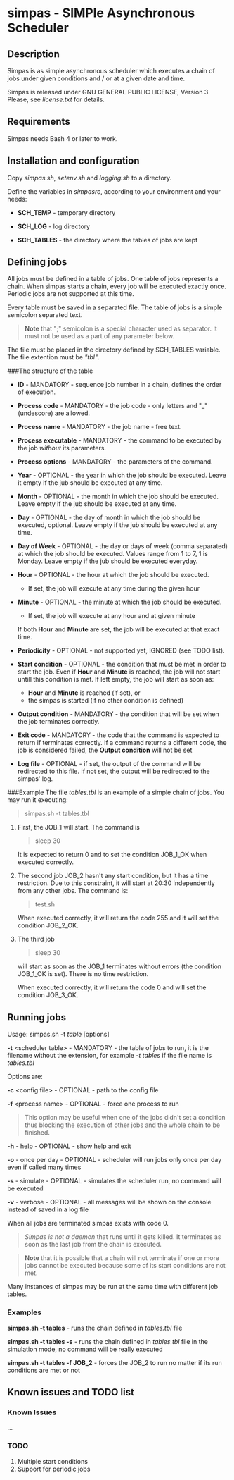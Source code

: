 # simpas - SIMPle Asynchronous Scheduler

## Description

Simpas is as simple asynchronous scheduler which executes a chain of jobs
under given conditions and / or at a given date and time.

Simpas is released under GNU GENERAL PUBLIC LICENSE, Version 3. Please,
see _license.txt_ for details.

## Requirements
Simpas needs Bash 4 or later to work.

## Installation and configuration
Copy _simpas.sh_, _setenv.sh_ and _logging.sh_ to a directory.

Define the variables in _simpasrc_, according to your environment and your
needs:

* **SCH_TEMP** - temporary directory

* **SCH_LOG** - log directory

* **SCH_TABLES** - the directory where the tables of jobs are kept

## Defining jobs
All jobs must be defined in a table of jobs. One table of jobs represents
a chain. When simpas starts a chain, every job will be executed exactly once.
Periodic jobs are not supported at this time.

Every table must be saved in a separated file. The table of jobs is a simple
semicolon separated text.

> **Note** that ";" semicolon is a special character used as separator.
> It must not be used as a part of any parameter below.

The file must be placed in the directory defined by SCH_TABLES variable.
The file extention must be _"tbl"_.

###The structure of the table
* **ID** - MANDATORY - sequence job number in a chain, defines the order
  of execution.
* **Process code** - MANDATORY - the job code - only letters and "_"
  (undescore) are allowed.
* **Process name** - MANDATORY - the job name - free text.
* **Process executable** - MANDATORY - the command to be executed by the job
  _without_ its parameters.
* **Process options** - MANDATORY - the parameters of the command.
* **Year** - OPTIONAL - the year in which the job should be executed. Leave
  it empty if the jub should be executed at any time.
* **Month** - OPTIONAL - the month in which the job should be executed. Leave
  empty if the jub should be executed at any time.
* **Day** - OPTIONAL - the day of month in which the job should be executed,
  optional. Leave empty if the jub should be executed at any time.
* **Day of Week** - OPTIONAL - the day or days of week (comma separated) at which the job should be executed. Values range from 1 to 7, 1 is Monday. Leave empty if the jub should be executed everyday.
* **Hour** - OPTIONAL - the hour at which the job should be executed.
  * If set, the job will execute at any time during the given hour
* **Minute** - OPTIONAL - the minute at which the job should be executed.
  * If set, the job will execute at any hour and at given minute

  If both **Hour** and **Minute** are set, the job will be executed at that
  exact time.

* **Periodicity** - OPTIONAL - not supported yet, IGNORED (see TODO list).
* **Start condition** - OPTIONAL - the condition that must be met in order
  to start the job. Even if **Hour** and **Minute** is reached, the job will not
  start untill this condition is met. If left empty, the job will start as soon as:
  * **Hour** and **Minute** is reached (if set), or
  * the simpas is started (if no other condition is defined)
* **Output condition** - MANDATORY - the condition that will be set when the job
  terminates correctly.
* **Exit code** - MANDATORY - the code that the command is expected to return
  if terminates correctly. If a command returns a different code, the job is
  considered failed, the **Output condition** will not be set
* **Log file** - OPTIONAL - if set, the output of the command will be redirected to this file. If not set, the output will be redirected to the simpas' log.

###Example
The file _tables.tbl_ is an example of a simple chain of jobs. You may run it
executing:

> simpas.sh -t tables.tbl

1. First, the JOB\_1 will start. The command is

   > sleep 30

   It is expected to return 0 and to set the condition JOB\_1_OK when executed
   correctly.

2. The second job JOB_2 hasn't any start condition, but it has a time restriction.
   Due to this constraint, it will start at 20:30 independently from any other jobs.
   The command is:

   > test.sh

   When executed correctly, it will return the code 255 and it will set
   the condition JOB\_2_OK.

3. The third job

   > sleep 30

   will start as soon as the JOB_1 terminates without errors (the condition
   JOB_1_OK is set). There is no time restriction.

   When executed correctly, it will return the code 0 and will set
   the condition JOB\_3_OK.


## Running jobs
Usage: simpas.sh -t _table_ [options]

**-t** <scheduler table\> - MANDATORY - the table of jobs to run, it is
the filename without the extension, for example _-t tables_ if the file name
is _tables.tbl_

Options are:

**-c** <config file\> - OPTIONAL - path to the config file

**-f** <process name\> - OPTIONAL - force one process to run

> This option may be useful when one of the jobs didn't set a condition thus
> blocking the execution of other jobs and the whole chain to be finished.

**-h** - help - OPTIONAL - show help and exit

**-o** - once per day - OPTIONAL - scheduler will run jobs only once per day
even if called many times

**-s** - simulate - OPTIONAL - simulates the scheduler run, no command will
be executed

**-v** - verbose - OPTIONAL - all messages will be shown on the console instead
of saved in a log file

When all jobs are terminated simpas exists with code 0.

> _Simpas is not a daemon_ that runs until it gets killed. It terminates
> as soon as the last job from the chain is executed.

> **Note** that it is possible that a chain will not terminate if one or more jobs
> cannot be executed because some of its start conditions are not met.

Many instances of simpas may be run at the same time with different job tables.

### Examples
**simpas.sh -t tables** - runs the chain defined in _tables.tbl_ file

**simpas.sh -t tables -s** - runs the chain defined in _tables.tbl_ file in the
simulation mode, no command will be really executed

**simpas.sh -t tables -f JOB_2** - forces the JOB\_2 to run no matter if its run
conditions are met or not

## Known issues and TODO list
### Known Issues

...

### TODO
1. Multiple start conditions
2. Support for periodic jobs
